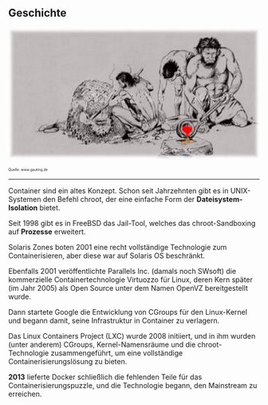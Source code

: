 ﻿Geschichte
----------

![](../../images/Eisenzeit.png)

<p style="font-size: 0.5em">Quelle: www.gauting.de</p>

- - -

Container sind ein altes Konzept. Schon seit Jahrzehnten gibt es in UNIX-Systemen den Befehl chroot, der eine einfache Form der **Dateisystem-Isolation** bietet.

Seit 1998 gibt es in FreeBSD das Jail-Tool, welches das chroot-Sandboxing auf **Prozesse** erweitert. 

Solaris Zones boten 2001 eine recht vollständige Technologie zum Containerisieren, aber diese war auf Solaris OS beschränkt. 

Ebenfalls 2001 veröffentlichte Parallels Inc. (damals noch SWsoft) die kommerzielle Containertechnologie Virtuozzo für Linux, deren Kern später (im Jahr 2005) als Open Source unter dem Namen OpenVZ bereitgestellt wurde.

Dann startete Google die Entwicklung von CGroups für den Linux-Kernel und begann damit, seine Infrastruktur in Container zu verlagern. 

Das Linux Containers Project (LXC) wurde 2008 initiiert, und in ihm wurden (unter anderem) CGroups, Kernel-Namensräume und die chroot-Technologie zusammengeführt, um eine vollständige Containerisierungslösung zu bieten. 

**2013** lieferte Docker schließlich die fehlenden Teile für das Containerisierungspuzzle, und die Technologie begann, den Mainstream zu erreichen.


